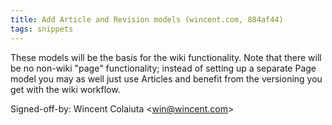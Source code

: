 ```yaml
---
title: Add Article and Revision models (wincent.com, 884af44)
tags: snippets
---
```


These models will be the basis for the wiki functionality. Note that there will be no non-wiki "page" functionality; instead of setting up a separate Page model you may as well just use Articles and benefit from the versioning you get with the wiki workflow.

Signed-off-by: Wincent Colaiuta &lt;win@wincent.com&gt;
